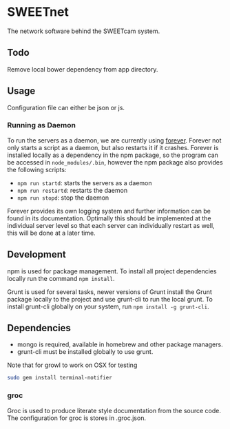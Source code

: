 # SWEETnet

The network software behind the SWEETcam system.

## Todo

Remove local bower dependency from app directory.

## Usage

Configuration file can either be json or js.

### Running as Daemon

To run the servers as a daemon, we are currently using
[forever](https://github.com/nodejitsu/forever). Forever not only starts a
script as a daemon, but also restarts it if it crashes. Forever is installed
locally as a dependency in the npm package, so the program can be accessed in
`node_modules/.bin`, however the npm package also provides the following
scripts:

- `npm run startd`: starts the servers as a daemon
- `npm run restartd`: restarts the daemon
- `npm run stopd`: stop the daemon

Forever provides its own logging system and further information can be found in
its documentation. Optimally this should be implemented at the individual server
level so that each server can individually restart as well, this will be done at
a later time.
## Development

npm is used for package management. To install all project dependencies locally
run the command `npm install`.

Grunt is used for several tasks, newer versions of Grunt install the Grunt
package locally to the project and use grunt-cli to run the local grunt. To
install grunt-cli globally on your system, run `npm install -g grunt-cli`.

## Dependencies

- mongo is required, available in homebrew and other package managers.
- grunt-cli must be installed globally to use grunt.

Note that for growl to work on OSX for testing

```sh
sudo gem install terminal-notifier
```

### groc

Groc is used to produce literate style documentation from the source code.  The
configuration for groc is stores in .groc.json.

